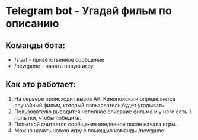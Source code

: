 # Telegram bot - Угадай фильм по описанию


## Команды бота:
* /start - приветственное сообщение
* /newgame - начать новую игру

## Как это работает:

1) На сервере происходит вызов API Кинопоиска и определяется случайный
фильм, который пользователь будет угадывать.
2) Пользователю выводится неполное описание фильма и у него есть
3 попытки, чтобы победить.
3) Попыткой считается сообщение введенное после начала игры.
4) Можно начать новую игру с помощью команды /newgame

